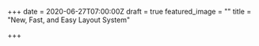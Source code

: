 +++
date = 2020-06-27T07:00:00Z
draft = true
featured_image = ""
title = "New, Fast, and Easy Layout System"

+++
